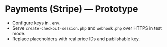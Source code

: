 # Payments (Stripe) — Prototype

- Configure keys in `.env`.
- Serve `create-checkout-session.php` and `webhook.php` over HTTPS in test mode.
- Replace placeholders with real price IDs and publishable key.
